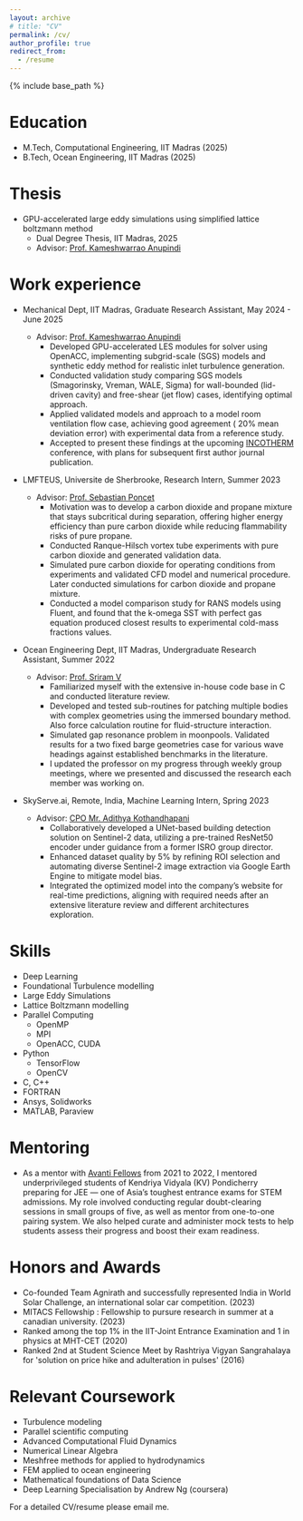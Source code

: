 ```yaml
---
layout: archive
# title: "CV"
permalink: /cv/
author_profile: true
redirect_from:
  - /resume
---
```


{% include base_path %}

# Education

- M.Tech, Computational Engineering, IIT Madras (2025)
- B.Tech, Ocean Engineering, IIT Madras (2025)

# Thesis

- GPU-accelerated large eddy simulations using simplified lattice boltzmann method
  - Dual Degree Thesis, IIT Madras, 2025
  - Advisor: [Prof. Kameshwarrao Anupindi](https://home.iitm.ac.in/kanupindi/)

# Work experience

- Mechanical Dept, IIT Madras, Graduate Research Assistant, May 2024 - June 2025

  - Advisor: [Prof. Kameshwarrao Anupindi](https://home.iitm.ac.in/kanupindi/)
    - Developed GPU-accelerated LES modules for solver using OpenACC, implementing subgrid-scale (SGS) models and synthetic eddy method for realistic inlet turbulence generation.
    - Conducted validation study comparing SGS models (Smagorinsky, Vreman, WALE, Sigma) for wall-bounded (lid-driven cavity) and free-shear (jet flow) cases, identifying optimal approach.
    - Applied validated models and approach to a model room ventilation flow case, achieving good agreement ( 20% mean deviation error) with experimental data from a reference study.
    - Accepted to present these findings at the upcoming [INCOTHERM](https://people.iitism.ac.in/~incotherm2025/home.html) conference, with plans for subsequent first author journal publication.

- LMFTEUS, Universite de Sherbrooke, Research Intern, Summer 2023

  - Advisor: [Prof. Sebastian Poncet](https://lmfteus.wordpress.com/team/)
    - Motivation was to develop a carbon dioxide and propane mixture that stays subcritical during separation, offering higher energy efficiency than pure carbon dioxide while reducing flammability risks of pure propane.
    - Conducted Ranque-Hilsch vortex tube experiments with pure carbon dioxide and generated validation data.
    - Simulated pure carbon dioxide for operating conditions from experiments and validated CFD model and numerical procedure. Later
    conducted simulations for carbon dioxide and propane mixture.
    - Conducted a model comparison study for RANS models using Fluent, and found that the k-omega SST with perfect gas equation produced closest results to experimental cold-mass fractions values.

- Ocean Engineering Dept, IIT Madras, Undergraduate Research Assistant, Summer 2022

  - Advisor: [Prof. Sriram V](https://home.iitm.ac.in/vsriram/)
    - Familiarized myself with the extensive in-house code base in C and conducted literature review.
    - Developed and tested sub-routines for patching multiple bodies with complex geometries using the immersed boundary method. Also force calculation routine for fluid-structure interaction.
    - Simulated gap resonance problem in moonpools. Validated results for a two fixed barge geometries case for various wave headings against established benchmarks in the literature.
    - I updated the professor on my progress through weekly group meetings, where we presented and discussed the research each member was working on.

- SkyServe.ai, Remote, India, Machine Learning Intern, Spring 2023

  - Advisor: [CPO Mr. Adithya Kothandhapani](https://www.skyserve.ai/)
    - Collaboratively developed a UNet-based building detection solution on Sentinel-2 data, utilizing a pre-trained ResNet50 encoder under
    guidance from a former ISRO group director.
    - Enhanced dataset quality by 5% by refining ROI selection and automating diverse Sentinel-2 image extraction via Google Earth Engine to mitigate model bias.
    - Integrated the optimized model into the company’s website for real-time predictions, aligning with required needs after an extensive literature review and different architectures exploration.


# Skills

- Deep Learning
- Foundational Turbulence modelling
- Large Eddy Simulations
- Lattice Boltzmann modelling
- Parallel Computing
  - OpenMP
  - MPI
  - OpenACC, CUDA
- Python
  - TensorFlow
  - OpenCV
- C, C++
- FORTRAN
- Ansys, Solidworks
- MATLAB, Paraview

<!-- # Talks

- NASA ULI Safe Aviation Autonomy Seminar. "Scalable Multi-Agent Reinforcement Learning through Intelligent Information Aggregation"
- Tata Consultancy Services Research and Innovation Labs. --"-- -->

<!-- # Service

<!-- ## Conference Reviewing

- AAAI (2021, 2024)
- CVPR (2024)
- IROS (2024)
- IFAC (2024)
- NeurIPS (2024)
- ICLR (2024)
- ACL (2024) -->

<!-- ## Journal Reviewing

- IEEE Transactions on Circuits and Systems for Video Technology (2023)
- Complex & Intelligent Systems (CIS)
- Information Science (IS)
- IEEE Robotics and Automation Letters (RAL)
- Journal of Guidance, Control, and Dynamics (JDCD) -->

<!-- ## Workshop Reviewing

- [The 4th Workshop on Mathematical Reasoning and AI](https://mathai2024.github.io/) @NeurIPS (2024)
- [NeurIPS 2024 Workshop on Multimodal Algorithmic Reasoning](https://marworkshop.github.io/neurips24/) @NeurIPS (2024)
- [Robotic Tasks and How to Specify Them?](https://sites.google.com/view/rss-taskspec) @RSS (2024) -->

<!-- # Workshop Organisation

- [Coordination and Cooperation in Multi-Agent Reinforcement Learning](https://sites.google.com/view/cocomarl-2024/home) (CoCoMARL) @RLC 2024 -->

# Mentoring

- As a mentor with [Avanti Fellows](https://www.avantifellows.org/) from 2021 to 2022, I mentored underprivileged students of Kendriya Vidyala (KV) Pondicherry preparing for JEE — one of Asia’s toughest entrance exams for STEM admissions. My role involved conducting regular doubt-clearing sessions in small groups of five, as well as mentor from one-to-one pairing system. We also helped curate and administer mock tests to help students assess their progress and boost their exam readiness.

# Honors and Awards

- Co-founded Team Agnirath and successfully represented India in World Solar Challenge, an international solar car competition. (2023)
- MITACS Fellowship : Fellowship to pursure research in summer at a canadian university. (2023)
- Ranked among the top 1% in the IIT-Joint Entrance Examination and 1 in physics at MHT-CET (2020)
- Ranked 2nd at Student Science Meet by Rashtriya Vigyan Sangrahalaya for 'solution on price hike and adulteration in pulses' (2016) 

# Relevant Coursework

- Turbulence modeling
- Parallel scientific computing
- Advanced Computational Fluid Dynamics
- Numerical Linear Algebra
- Meshfree methods for applied to hydrodynamics
- FEM applied to ocean engineering
- Mathematical foundations of Data Science
- Deep Learning Specialisation by Andrew Ng (coursera)

<!-- # Publications

  <ul>{% for post in site.publications reversed %}
    {% include archive-single-cv.html %}
  {% endfor %}</ul> -->

For a detailed CV/resume please email me.
